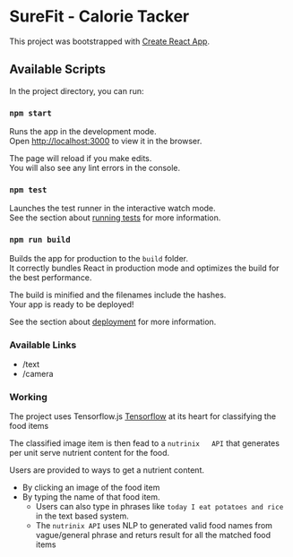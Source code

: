 # SureFit - Calorie Tacker

This project was bootstrapped with [Create React App](https://github.com/facebook/create-react-app).

## Available Scripts

In the project directory, you can run:

### `npm start`

Runs the app in the development mode.<br>
Open [http://localhost:3000](http://localhost:3000) to view it in the browser.

The page will reload if you make edits.<br>
You will also see any lint errors in the console.

### `npm test`

Launches the test runner in the interactive watch mode.<br>
See the section about [running tests](https://facebook.github.io/create-react-app/docs/running-tests) for more information.

### `npm run build`

Builds the app for production to the `build` folder.<br>
It correctly bundles React in production mode and optimizes the build for the best performance.

The build is minified and the filenames include the hashes.<br>
Your app is ready to be deployed!

See the section about [deployment](https://facebook.github.io/create-react-app/docs/deployment) for more information.

### Available Links

* /text
* /camera

### Working

The project uses Tensorflow.js [Tensorflow](https://js.tensorflow.org/) at its heart for classifying the food items

The classified image item is then fead to a `nutrinix	API` that generates per unit serve nutrient content for the food. 

Users are provided to ways to get a nutrient content. 
* By clicking an image of the food item
* By typing the name of that food item. 
	* Users can also type in phrases like `today I eat potatoes and rice` in the text based system.
	* The `nutrinix	API` uses NLP to generated valid food names from vague/general phrase and returs result for all the matched food items